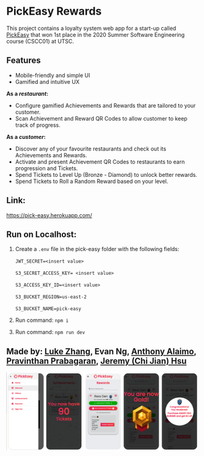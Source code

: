 # PickEasy Rewards

This project contains a loyalty system web app for a start-up called [PickEasy](https://www.pickeasy.ca/) that won 1st place in the 2020 Summer Software Engineering course (CSCC01) at UTSC.

## Features

- Mobile-friendly and simple UI
- Gamified and intuitive UX

**As a _restaurant_:**

- Configure gamified Achievements and Rewards that are tailored to your customer.
- Scan Achievement and Reward QR Codes to allow customer to keep track of progress.

**As a _customer_:**

- Discover any of your favourite restaurants and check out its Achievements and Rewards.
- Activate and present Achievement QR Codes to restaurants to earn progression and Tickets.
- Spend Tickets to Level Up (Bronze - Diamond) to unlock better rewards.
- Spend Tickets to Roll a Random Reward based on your level.


## Link:
https://pick-easy.herokuapp.com/



## Run on Localhost:

1. Create a `.env` file in the pick-easy folder with the following fields:
	
	`JWT_SECRET=<insert value> `
	
	`S3_SECRET_ACCESS_KEY= <insert value>`
	
	`S3_ACCESS_KEY_ID=<insert value>`
	
	`S3_BUCKET_REGION=us-east-2`
	
	`S3_BUCKET_NAME=pick-easy`

2. Run command: `npm i`

3. Run command: `npm run dev`

## Made by: [Luke Zhang](https://github.com/Smawllie), Evan Ng, [Anthony Alaimo](https://github.com/AnthonyAlaimo), [Pravinthan Prabagaran](https://github.com/pravinthan), [Jeremy (Chi Jian) Hsu](https://github.com/Jer3myHsu)

![Alt text](pick-easy/assets/demo.png?raw=true "Demo")
